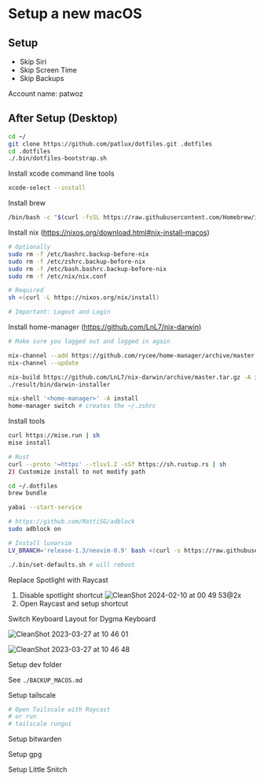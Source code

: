 # Setup a new macOS

## Setup

- Skip Siri
- Skip Screen Time
- Skip Backups

Account name: patwoz

## After Setup (Desktop)

```sh
cd ~/
git clone https://github.com/patlux/dotfiles.git .dotfiles
cd .dotfiles
./.bin/dotfiles-bootstrap.sh
```

Install xcode command line tools

```sh
xcode-select --install
```

Install brew

```sh
/bin/bash -c "$(curl -fsSL https://raw.githubusercontent.com/Homebrew/install/HEAD/install.sh)"
```

Install nix (https://nixos.org/download.html#nix-install-macos)

```sh
# Optionally
sudo rm -f /etc/bashrc.backup-before-nix
sudo rm -f /etc/zshrc.backup-before-nix
sudo rm -f /etc/bash.bashrc.backup-before-nix
sudo rm -f /etc/nix/nix.conf

# Required
sh <(curl -L https://nixos.org/nix/install)

# Important: Logout and Login
```

Install home-manager (https://github.com/LnL7/nix-darwin)

```sh
# Make sure you logged out and logged in again

nix-channel --add https://github.com/rycee/home-manager/archive/master.tar.gz home-manager
nix-channel --update

nix-build https://github.com/LnL7/nix-darwin/archive/master.tar.gz -A installer
./result/bin/darwin-installer

nix-shell '<home-manager>' -A install
home-manager switch # creates the ~/.zshrc
```

Install tools

```sh
curl https://mise.run | sh
mise install

# Rust
curl --proto '=https' --tlsv1.2 -sSf https://sh.rustup.rs | sh
2) Customize install to not modify path

cd ~/.dotfiles
brew bundle

yabai --start-service

# https://github.com/MattiSG/adblock
sudo adblock on

# Install lunarvim
LV_BRANCH='release-1.3/neovim-0.9' bash <(curl -s https://raw.githubusercontent.com/LunarVim/LunarVim/release-1.3/neovim-0.9/utils/installer/install.sh)

./.bin/set-defaults.sh # will reboot
```

Replace Spotlight with Raycast

1. Disable spotlight shortcut
![CleanShot 2024-02-10 at 00 49 53@2x](https://github.com/patlux/dotfiles/assets/4481570/1ae0b66d-18c0-482d-94f8-71f8a2542603)
2. Open Raycast and setup shortcut

Switch Keyboard Layout for Dygma Keyboard

![CleanShot 2023-03-27 at 10 46 01](https://github.com/patlux/dotfiles/assets/4481570/291b8e51-e965-494d-92c3-dd7183c807e5)

![CleanShot 2023-03-27 at 10 46 48](https://github.com/patlux/dotfiles/assets/4481570/2be86882-a5ae-4f63-b653-a17de2876fc9)

Setup dev folder

See `./BACKUP_MACOS.md`

Setup tailscale

```sh
# Open Tailscale with Raycast
# or run
# tailscale rungui
```

Setup bitwarden

Setup gpg

Setup Little Snitch
